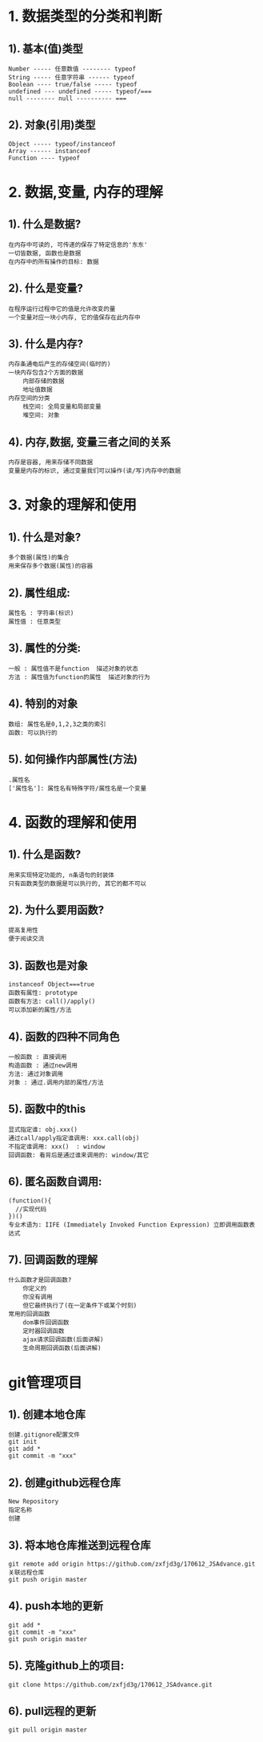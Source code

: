 # 1. 数据类型的分类和判断
## 1). 基本(值)类型
    Number ----- 任意数值 -------- typeof
    String ----- 任意字符串 ------ typeof
    Boolean ---- true/false ----- typeof
    undefined --- undefined ----- typeof/===
    null -------- null ---------- ===
## 2). 对象(引用)类型
	Object ----- typeof/instanceof
	Array ------ instanceof
	Function ---- typeof

# 2. 数据,变量, 内存的理解
## 1). 什么是数据?
	在内存中可读的, 可传递的保存了特定信息的'东东'
	一切皆数据, 函数也是数据
	在内存中的所有操作的目标: 数据
## 2). 什么是变量?
	在程序运行过程中它的值是允许改变的量
	一个变量对应一块小内存, 它的值保存在此内存中  
## 3). 什么是内存?
	内存条通电后产生的存储空间(临时的)
	一块内存包含2个方面的数据
		内部存储的数据
		地址值数据
	内存空间的分类
    	栈空间: 全局变量和局部变量
    	堆空间: 对象 
## 4). 内存,数据, 变量三者之间的关系
	内存是容器, 用来存储不同数据
	变量是内存的标识, 通过变量我们可以操作(读/写)内存中的数据  
  
# 3. 对象的理解和使用
## 1). 什么是对象?
	多个数据(属性)的集合
	用来保存多个数据(属性)的容器
## 2). 属性组成:
	属性名 : 字符串(标识)
	属性值 : 任意类型
## 3). 属性的分类:
	一般 : 属性值不是function  描述对象的状态
	方法 : 属性值为function的属性  描述对象的行为
## 4). 特别的对象
	数组: 属性名是0,1,2,3之类的索引
	函数: 可以执行的
## 5). 如何操作内部属性(方法)
	.属性名
	['属性名']: 属性名有特殊字符/属性名是一个变量
  
# 4. 函数的理解和使用
## 1). 什么是函数?
    用来实现特定功能的, n条语句的封装体
    只有函数类型的数据是可以执行的, 其它的都不可以
## 2). 为什么要用函数?
    提高复用性
    便于阅读交流
## 3). 函数也是对象
    instanceof Object===true
    函数有属性: prototype
    函数有方法: call()/apply()
    可以添加新的属性/方法
## 4). 函数的四种不同角色
    一般函数 : 直接调用
    构造函数 : 通过new调用
	方法: 通过对象调用
    对象 : 通过.调用内部的属性/方法
## 5). 函数中的this
    显式指定谁: obj.xxx()
    通过call/apply指定谁调用: xxx.call(obj)
    不指定谁调用: xxx()  : window
    回调函数: 看背后是通过谁来调用的: window/其它
## 6). 匿名函数自调用:
    (function(){
      //实现代码
    })()
    专业术语为: IIFE (Immediately Invoked Function Expression) 立即调用函数表达式						  
## 7). 回调函数的理解
    什么函数才是回调函数?
        你定义的
        你没有调用
        但它最终执行了(在一定条件下或某个时刻)
    常用的回调函数
        dom事件回调函数
        定时器回调函数
        ajax请求回调函数(后面讲解)
        生命周期回调函数(后面讲解)
  
# git管理项目
## 1). 创建本地仓库
    创建.gitignore配置文件
    git init
    git add *
    git commit -m "xxx"
    
## 2). 创建github远程仓库
    New Repository
    指定名称
    创建
## 3). 将本地仓库推送到远程仓库
    git remote add origin https://github.com/zxfjd3g/170612_JSAdvance.git 关联远程仓库
    git push origin master

## 4). push本地的更新 
    git add *
    git commit -m "xxx"
    git push origin master
        
## 5). 克隆github上的项目:
    git clone https://github.com/zxfjd3g/170612_JSAdvance.git
        
## 6). pull远程的更新
    git pull origin master